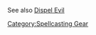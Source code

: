 See also [Dispel Evil](Dispel_Evil "wikilink")

[Category:Spellcasting Gear](Category:Spellcasting_Gear "wikilink")
